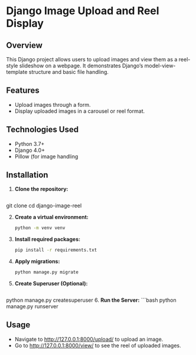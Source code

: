 # Django Image Upload and Reel Display

## Overview

This Django project allows users to upload images and view them as a reel-style slideshow on a webpage. It demonstrates Django’s model-view-template structure and basic file handling.

## Features

- Upload images through a form.
- Display uploaded images in a carousel or reel format.



## Technologies Used
- Python 3.7+
- Django 4.0+
- Pillow (for image handling


## Installation

1. **Clone the repository:**

   ```bash
 git clone <repository-url>
 cd django-image-reel

2. **Create a virtual environment:**

   ```bash
   python -m venv venv
3. **Install required packages:**

   ```bash
   pip install -r requirements.txt
4. **Apply migrations:**

   ```bash
   python manage.py migrate
 5. **Create Superuser (Optional):**
     ```bash
   python manage.py createsuperuser
 6. **Run the Server:** 
     ```bash
   python manage.py runserver
## Usage
- Navigate to http://127.0.0.1:8000/upload/ to upload an image.
- Go to http://127.0.0.1:8000/view/ to see the reel of uploaded images.



    
   
